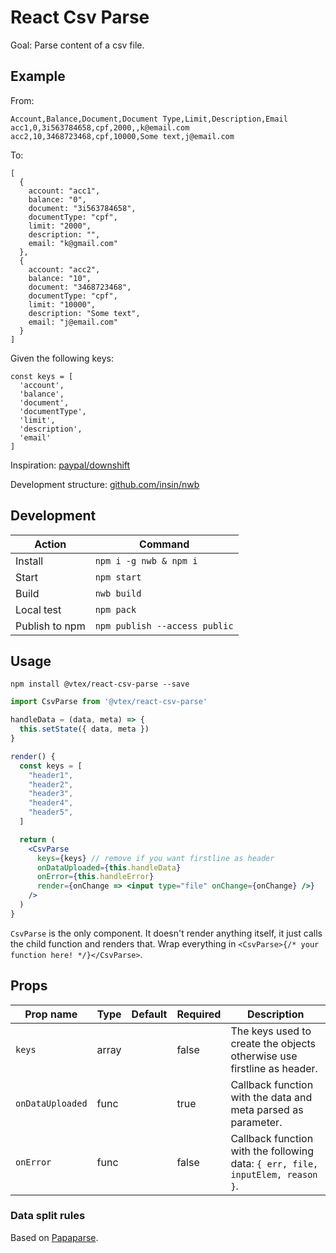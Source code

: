 # React Csv Parse

Goal: Parse content of a csv file.

## Example

From:

```
Account,Balance,Document,Document Type,Limit,Description,Email
acc1,0,3i563784658,cpf,2000,,k@email.com
acc2,10,3468723468,cpf,10000,Some text,j@email.com
```

To:

```
[
  {
    account: "acc1",
    balance: "0",
    document: "3i563784658",
    documentType: "cpf",
    limit: "2000",
    description: "",
    email: "k@gmail.com"
  },
  {
    account: "acc2",
    balance: "10",
    document: "3468723468",
    documentType: "cpf",
    limit: "10000",
    description: "Some text",
    email: "j@email.com"
  }
]
```

Given the following keys:

```
const keys = [
  'account',
  'balance',
  'document',
  'documentType',
  'limit',
  'description',
  'email'
]
```

Inspiration: [paypal/downshift](https://github.com/paypal/downshift)

Development structure: [github.com/insin/nwb](https://github.com/insin/nwb)

## Development

| Action         | Command                       |
| -------------- | ----------------------------- |
| Install        | `npm i -g nwb & npm i`        |
| Start          | `npm start`                   |
| Build          | `nwb build`                   |
| Local test     | `npm pack`                    |
| Publish to npm | `npm publish --access public` |

## Usage

```
npm install @vtex/react-csv-parse --save
```

```js
import CsvParse from '@vtex/react-csv-parse'
```

```jsx
handleData = (data, meta) => {
  this.setState({ data, meta })
}
```

```jsx
render() {
  const keys = [
    "header1",
    "header2",
    "header3",
    "header4",
    "header5",
  ]

  return (
    <CsvParse
      keys={keys} // remove if you want firstline as header
      onDataUploaded={this.handleData}
      onError={this.handleError}
      render={onChange => <input type="file" onChange={onChange} />}
    />
  )
}
```

`CsvParse` is the only component. It doesn't render anything itself, it just
calls the child function and renders that. Wrap everything in
`<CsvParse>{/* your function here! */}</CsvParse>`.

## Props

| Prop name        | Type  | Default | Required | Description                                                                    |
| ---------------- | ----- | ------- | -------- | ------------------------------------------------------------------------------ |
| `keys`           | array |         | false    | The keys used to create the objects otherwise use firstline as header.         |
| `onDataUploaded` | func  |         | true     | Callback function with the data and meta parsed as parameter.                  |
| `onError`        | func  |         | false    | Callback function with the following data: `{ err, file, inputElem, reason }`. |

### Data split rules

Based on [Papaparse](https://github.com/mholt/PapaParse).
